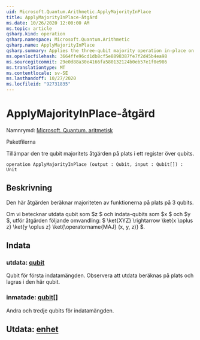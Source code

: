 ```yaml
---
uid: Microsoft.Quantum.Arithmetic.ApplyMajorityInPlace
title: ApplyMajorityInPlace-åtgärd
ms.date: 10/26/2020 12:00:00 AM
ms.topic: article
qsharp.kind: operation
qsharp.namespace: Microsoft.Quantum.Arithmetic
qsharp.name: ApplyMajorityInPlace
qsharp.summary: Applies the three-qubit majority operation in-place on a register of qubits.
ms.openlocfilehash: 3664ffe96cd1db8cf5e8898387fe7f2d45b4ea98
ms.sourcegitcommit: 29e0d88a30e4166fa580132124b0eb57e1f0e986
ms.translationtype: MT
ms.contentlocale: sv-SE
ms.lasthandoff: 10/27/2020
ms.locfileid: "92731835"
---
```

# <a name="applymajorityinplace-operation"></a>ApplyMajorityInPlace-åtgärd

Namnrymd: [Microsoft. Quantum. aritmetisk](xref:Microsoft.Quantum.Arithmetic)

Paketfilerna [](https://nuget.org/packages/)


Tillämpar den tre qubit majoritets åtgärden på plats i ett register över qubits.

```qsharp
operation ApplyMajorityInPlace (output : Qubit, input : Qubit[]) : Unit
```


## <a name="description"></a>Beskrivning

Den här åtgärden beräknar majoriteten av funktionerna på plats på 3 qubits.

Om vi betecknar utdata qubit som $z $ och indata-qubits som $x $ och $y $, utför åtgärden följande omvandling: $ \ket{XYZ} \rightarrow \ket{x \oplus z} \ket{y \oplus z} \ket{\operatorname{MAJ} (x, y, z)} $.

## <a name="input"></a>Indata

### <a name="output--qubit"></a>utdata: [qubit](xref:microsoft.quantum.lang-ref.qubit)

Qubit för första indatamängden. Observera att utdata beräknas på plats och lagras i den här qubit.


### <a name="input--qubit"></a>inmatade: [qubit](xref:microsoft.quantum.lang-ref.qubit)[]

Andra och tredje qubits för indatamängden.



## <a name="output--unit"></a>Utdata: [enhet](xref:microsoft.quantum.lang-ref.unit)

